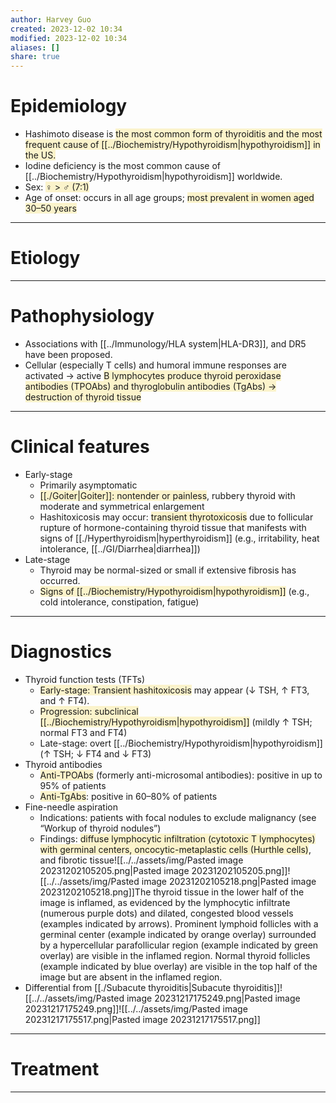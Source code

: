 ```yaml
---
author: Harvey Guo
created: 2023-12-02 10:34
modified: 2023-12-02 10:34
aliases: []
share: true
---
```

# Epidemiology
- Hashimoto disease is <span style="background:rgba(240, 200, 0, 0.2)">the most common form of thyroiditis and the most frequent cause of [[../Biochemistry/Hypothyroidism|hypothyroidism]] in the US.</span>
- Iodine deficiency is the most common cause of [[../Biochemistry/Hypothyroidism|hypothyroidism]] worldwide.
- Sex: <span style="background:rgba(240, 200, 0, 0.2)">♀ > ♂ (7:1)</span>
- Age of onset: occurs in all age groups; <span style="background:rgba(240, 200, 0, 0.2)">most prevalent in women aged 30–50 years</span>

---
# Etiology


---
# Pathophysiology
- Associations with [[../Immunology/HLA system|HLA-DR3]], and DR5 have been proposed.
- Cellular (especially T cells) and humoral immune responses are activated  → active <span style="background:rgba(240, 200, 0, 0.2)">B lymphocytes produce thyroid peroxidase antibodies (TPOAbs) and thyroglobulin antibodies (TgAbs) → destruction of thyroid tissue</span>

---
# Clinical features
- Early-stage
	- Primarily asymptomatic
	- <span style="background:rgba(240, 200, 0, 0.2)">[[./Goiter|Goiter]]: nontender or painless</span>, rubbery thyroid with moderate and symmetrical enlargement
	- Hashitoxicosis may occur: <span style="background:rgba(240, 200, 0, 0.2)">transient thyrotoxicosis</span> due to follicular rupture of hormone-containing thyroid tissue that manifests with signs of [[./Hyperthyroidism|hyperthyroidism]] (e.g., irritability, heat intolerance, [[../GI/Diarrhea|diarrhea]])
- Late-stage
	- Thyroid may be normal-sized or small if extensive fibrosis has occurred.
	- <span style="background:rgba(240, 200, 0, 0.2)">Signs of [[../Biochemistry/Hypothyroidism|hypothyroidism]]</span> (e.g., cold intolerance, constipation, fatigue)

---
# Diagnostics
- Thyroid function tests (TFTs)
	- <span style="background:rgba(240, 200, 0, 0.2)">Early-stage: Transient hashitoxicosis</span> may appear (↓ TSH, ↑ FT3, and ↑ FT4).
	- <span style="background:rgba(240, 200, 0, 0.2)">Progression: subclinical [[../Biochemistry/Hypothyroidism|hypothyroidism]]</span> (mildly ↑ TSH; normal FT3 and FT4) 
	- Late-stage: overt [[../Biochemistry/Hypothyroidism|hypothyroidism]] (↑ TSH; ↓ FT4 and ↓ FT3)
- Thyroid antibodies
	- <span style="background:rgba(240, 200, 0, 0.2)">Anti-TPOAbs</span> (formerly anti-microsomal antibodies): positive in up to 95% of patients
	- <span style="background:rgba(240, 200, 0, 0.2)">Anti-TgAbs</span>: positive in 60–80% of patients
- Fine-needle aspiration
	- Indications: patients with focal nodules to exclude malignancy (see “Workup of thyroid nodules”)
	- Findings: <span style="background:rgba(240, 200, 0, 0.2)">diffuse lymphocytic infiltration (cytotoxic T lymphocytes) with germinal centers, oncocytic-metaplastic cells (Hurthle cells)</span>, and fibrotic tissue![[../../assets/img/Pasted image 20231202105205.png|Pasted image 20231202105205.png]]![[../../assets/img/Pasted image 20231202105218.png|Pasted image 20231202105218.png]]The thyroid tissue in the lower half of the image is inflamed, as evidenced by the lymphocytic infiltrate (numerous purple dots) and dilated, congested blood vessels (examples indicated by arrows). Prominent lymphoid follicles with a germinal center (example indicated by orange overlay) surrounded by a hypercellular parafollicular region (example indicated by green overlay) are visible in the inflamed region. Normal thyroid follicles (example indicated by blue overlay) are visible in the top half of the image but are absent in the inflamed region.
 - Differential from [[./Subacute thyroiditis|Subacute thyroiditis]]![[../../assets/img/Pasted image 20231217175249.png|Pasted image 20231217175249.png]]![[../../assets/img/Pasted image 20231217175517.png|Pasted image 20231217175517.png]]

---
# Treatment


---
